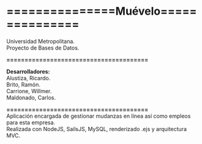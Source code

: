 # **===============Muévelo===============**

Universidad Metropolitana.  
Proyecto de Bases de Datos.

**=======================================**

**Desarrolladores:**  
Alustiza, Ricardo.  
Brito, Ramón.  
Carrione, Willmer.  
Maldonado, Carlos.  

**=======================================**  
Aplicación encargada de gestionar mudanzas en línea así como empleos para esta empresa.  
Realizada con NodeJS, SailsJS, MySQL, renderizado .ejs y arquitectura MVC.
